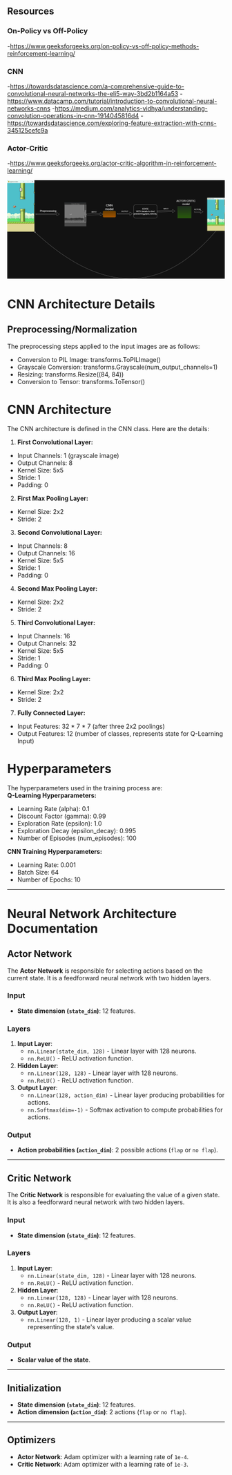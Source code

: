 
## Resources
### On-Policy vs Off-Policy
-https://www.geeksforgeeks.org/on-policy-vs-off-policy-methods-reinforcement-learning/
### CNN
-https://towardsdatascience.com/a-comprehensive-guide-to-convolutional-neural-networks-the-eli5-way-3bd2b1164a53
-https://www.datacamp.com/tutorial/introduction-to-convolutional-neural-networks-cnns
-https://medium.com/analytics-vidhya/understanding-convolution-operations-in-cnn-1914045816d4
-https://towardsdatascience.com/exploring-feature-extraction-with-cnns-345125cefc9a
### Actor-Critic
-https://www.geeksforgeeks.org/actor-critic-algorithm-in-reinforcement-learning/

![Flappy Bird CNN QLearning Diagram](Flappy_Bird_CNN_QLearning.drawio.png)

# CNN Architecture Details
## Preprocessing/Normalization
The preprocessing steps applied to the input images are as follows:  
- Conversion to PIL Image: transforms.ToPILImage()
- Grayscale Conversion: transforms.Grayscale(num_output_channels=1)
- Resizing: transforms.Resize((84, 84))
- Conversion to Tensor: transforms.ToTensor()

# CNN Architecture
The CNN architecture is defined in the CNN class. Here are the details:  
1. **First Convolutional Layer:**
- Input Channels: 1 (grayscale image)
- Output Channels: 8
- Kernel Size: 5x5
- Stride: 1
- Padding: 0
2. **First Max Pooling Layer:**
- Kernel Size: 2x2
- Stride: 2
3. **Second Convolutional Layer:**  
- Input Channels: 8
- Output Channels: 16
- Kernel Size: 5x5
- Stride: 1
- Padding: 0
4. **Second Max Pooling Layer:**  
- Kernel Size: 2x2
- Stride: 2
5. **Third Convolutional Layer:**  
- Input Channels: 16
- Output Channels: 32
- Kernel Size: 5x5
- Stride: 1
- Padding: 0
6. **Third Max Pooling Layer:**  
- Kernel Size: 2x2
- Stride: 2
7. **Fully Connected Layer:**  
- Input Features: 32 * 7 * 7 (after three 2x2 poolings)
- Output Features: 12 (number of classes, represents state for Q-Learning Input)

# Hyperparameters
The hyperparameters used in the training process are:  
**Q-Learning Hyperparameters:**  
- Learning Rate (alpha): 0.1
- Discount Factor (gamma): 0.99
- Exploration Rate (epsilon): 1.0
- Exploration Decay (epsilon_decay): 0.995
- Number of Episodes (num_episodes): 100
  
**CNN Training Hyperparameters:**  
- Learning Rate: 0.001
- Batch Size: 64
- Number of Epochs: 10

--- 

# Neural Network Architecture Documentation  

## Actor Network  
The **Actor Network** is responsible for selecting actions based on the current state. It is a feedforward neural network with two hidden layers.  

### **Input**  
- **State dimension (`state_dim`)**: 12 features.  

### **Layers**  
1. **Input Layer**:  
   - `nn.Linear(state_dim, 128)` - Linear layer with 128 neurons.  
   - `nn.ReLU()` - ReLU activation function.  
2. **Hidden Layer**:  
   - `nn.Linear(128, 128)` - Linear layer with 128 neurons.  
   - `nn.ReLU()` - ReLU activation function.  
3. **Output Layer**:  
   - `nn.Linear(128, action_dim)` - Linear layer producing probabilities for actions.  
   - `nn.Softmax(dim=-1)` - Softmax activation to compute probabilities for actions.  

### **Output**  
- **Action probabilities (`action_dim`)**: 2 possible actions (`flap` or `no flap`).  

---

## Critic Network  
The **Critic Network** is responsible for evaluating the value of a given state. It is also a feedforward neural network with two hidden layers.  

### **Input**  
- **State dimension (`state_dim`)**: 12 features.  

### **Layers**  
1. **Input Layer**:  
   - `nn.Linear(state_dim, 128)` - Linear layer with 128 neurons.  
   - `nn.ReLU()` - ReLU activation function.  
2. **Hidden Layer**:  
   - `nn.Linear(128, 128)` - Linear layer with 128 neurons.  
   - `nn.ReLU()` - ReLU activation function.  
3. **Output Layer**:  
   - `nn.Linear(128, 1)` - Linear layer producing a scalar value representing the state's value.  

### **Output**  
- **Scalar value of the state**.  

---

## Initialization  
- **State dimension (`state_dim`)**: 12 features.  
- **Action dimension (`action_dim`)**: 2 actions (`flap` or `no flap`).  

---

## Optimizers  
- **Actor Network**: Adam optimizer with a learning rate of `1e-4`.  
- **Critic Network**: Adam optimizer with a learning rate of `1e-3`.  

